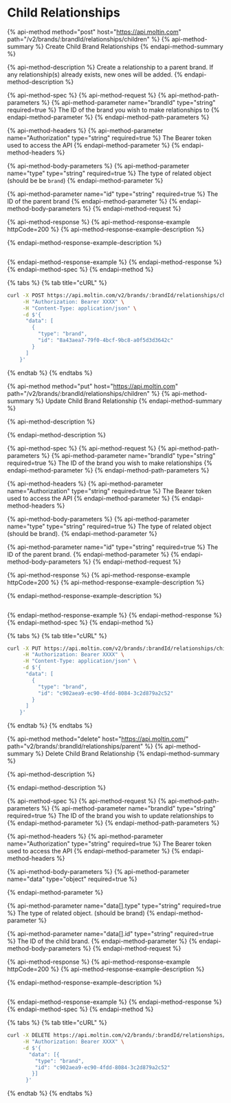 # Child Relationships

{% api-method method="post" host="https://api.moltin.com" path="/v2/brands/:brandId/relationships/children" %}
{% api-method-summary %}
Create Child Brand Relationships
{% endapi-method-summary %}

{% api-method-description %}
Create a relationship to a parent brand. If any relationship\(s\) already exists, new ones will be added.
{% endapi-method-description %}

{% api-method-spec %}
{% api-method-request %}
{% api-method-path-parameters %}
{% api-method-parameter name="brandId" type="string" required=true %}
The ID of the brand you wish to make relationships to
{% endapi-method-parameter %}
{% endapi-method-path-parameters %}

{% api-method-headers %}
{% api-method-parameter name="Authorization" type="string" required=true %}
The Bearer token used to access the API
{% endapi-method-parameter %}
{% endapi-method-headers %}

{% api-method-body-parameters %}
{% api-method-parameter name="type" type="string" required=true %}
The type of related object \(should be be `brand`\)
{% endapi-method-parameter %}

{% api-method-parameter name="id" type="string" required=true %}
The ID of the parent brand
{% endapi-method-parameter %}
{% endapi-method-body-parameters %}
{% endapi-method-request %}

{% api-method-response %}
{% api-method-response-example httpCode=200 %}
{% api-method-response-example-description %}

{% endapi-method-response-example-description %}

```javascript

```
{% endapi-method-response-example %}
{% endapi-method-response %}
{% endapi-method-spec %}
{% endapi-method %}

{% tabs %}
{% tab title="cURL" %}
```bash
curl -X POST https://api.moltin.com/v2/brands/:brandId/relationships/children \
     -H "Authorization: Bearer XXXX" \
     -H "Content-Type: application/json" \
     -d $'{
      "data": [
        {
          "type": "brand",
          "id": "8a43aea7-79f0-4bcf-9bc8-a0f5d3d3642c"
        }
      ]
    }'
```
{% endtab %}
{% endtabs %}

{% api-method method="put" host="https://api.moltin.com" path="/v2/brands/:brandId/relationships/children" %}
{% api-method-summary %}
Update Child Brand Relationship
{% endapi-method-summary %}

{% api-method-description %}

{% endapi-method-description %}

{% api-method-spec %}
{% api-method-request %}
{% api-method-path-parameters %}
{% api-method-parameter name="brandId" type="string" required=true %}
The ID of the brand you wish to make relationships 
{% endapi-method-parameter %}
{% endapi-method-path-parameters %}

{% api-method-headers %}
{% api-method-parameter name="Authorization" type="string" required=true %}
The Bearer token used to access the API
{% endapi-method-parameter %}
{% endapi-method-headers %}

{% api-method-body-parameters %}
{% api-method-parameter name="type" type="string" required=true %}
The type of related object \(should be brand\).
{% endapi-method-parameter %}

{% api-method-parameter name="id" type="string" required=true %}
The ID of the parent brand.
{% endapi-method-parameter %}
{% endapi-method-body-parameters %}
{% endapi-method-request %}

{% api-method-response %}
{% api-method-response-example httpCode=200 %}
{% api-method-response-example-description %}

{% endapi-method-response-example-description %}

```javascript

```
{% endapi-method-response-example %}
{% endapi-method-response %}
{% endapi-method-spec %}
{% endapi-method %}

{% tabs %}
{% tab title="cURL" %}
```bash
curl -X PUT https://api.moltin.com/v2/brands/:brandId/relationships/children \
     -H "Authorization: Bearer XXXX" \
     -H "Content-Type: application/json" \
     -d $'{
      "data": [
        {
          "type": "brand",
          "id": "c902aea9-ec90-4fdd-8084-3c2d879a2c52"
        }
      ]
    }'
```
{% endtab %}
{% endtabs %}

{% api-method method="delete" host="https://api.moltin.com/" path="v2/brands/:brandId/relationships/parent" %}
{% api-method-summary %}
Delete Child Brand Relationship
{% endapi-method-summary %}

{% api-method-description %}

{% endapi-method-description %}

{% api-method-spec %}
{% api-method-request %}
{% api-method-path-parameters %}
{% api-method-parameter name="brandId" type="string" required=true %}
The ID of the brand you wish to update relationships to
{% endapi-method-parameter %}
{% endapi-method-path-parameters %}

{% api-method-headers %}
{% api-method-parameter name="Authorization" type="string" required=true %}
The Bearer token used to access the API
{% endapi-method-parameter %}
{% endapi-method-headers %}

{% api-method-body-parameters %}
{% api-method-parameter name="data" type="object" required=true %}

{% endapi-method-parameter %}

{% api-method-parameter name="data\[\].type" type="string" required=true %}
The type of related object. \(should be brand\)
{% endapi-method-parameter %}

{% api-method-parameter name="data\[\].id" type="string" required=true %}
The ID of the child brand.
{% endapi-method-parameter %}
{% endapi-method-body-parameters %}
{% endapi-method-request %}

{% api-method-response %}
{% api-method-response-example httpCode=200 %}
{% api-method-response-example-description %}

{% endapi-method-response-example-description %}

```javascript

```
{% endapi-method-response-example %}
{% endapi-method-response %}
{% endapi-method-spec %}
{% endapi-method %}

{% tabs %}
{% tab title="cURL" %}
```bash
curl -X DELETE https://api.moltin.com/v2/brands/:brandId/relationships/parent \
     -H "Authorization: Bearer XXXX" \
     -d $'{
       "data": [{
         "type": "brand",
         "id": "c902aea9-ec90-4fdd-8084-3c2d879a2c52"
        }]
      }'
```
{% endtab %}
{% endtabs %}

